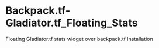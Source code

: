 # Backpack.tf-Gladiator.tf_Floating_Stats
Floating Gladiator.tf stats widget over backpack.tf
Installation
